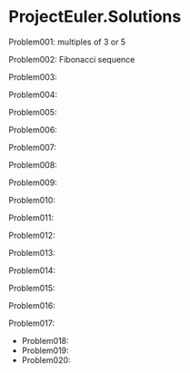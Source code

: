 # ProjectEuler.Solutions

Problem001: multiples of 3 or 5

Problem002: Fibonacci sequence

Problem003:

Problem004:

Problem005:

Problem006:

Problem007:

Problem008:

Problem009:

Problem010:

Problem011:

Problem012:

Problem013:

Problem014:

Problem015:

Problem016:

Problem017:

* Problem018:
* Problem019:
* Problem020:

